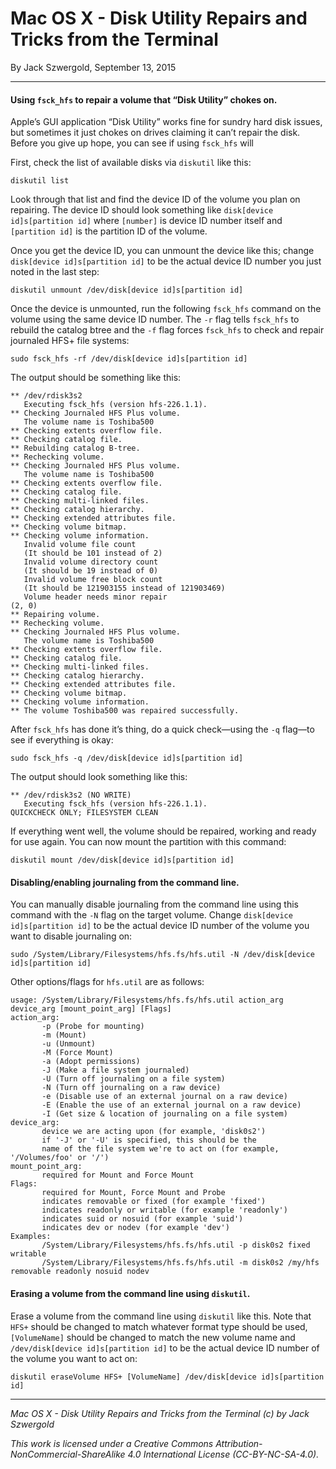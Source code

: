 # Mac OS X - Disk Utility Repairs and Tricks from the Terminal

By Jack Szwergold, September 13, 2015

***

#### Using `fsck_hfs` to repair a volume that “Disk Utility” chokes on.

Apple’s GUI application “Disk Utility” works fine for sundry hard disk issues, but sometimes it just chokes on drives claiming it can’t repair the disk. Before you give up hope, you can see if using `fsck_hfs` will

First, check the list of available disks via `diskutil` like this:

    diskutil list

Look through that list and find the device ID of the volume you plan on repairing. The device ID should look something like `disk[device id]s[partition id]` where `[number]` is device ID number itself and `[partition id]` is the partition ID of the volume.

Once you get the device ID, you can unmount the device like this; change `disk[device id]s[partition id]` to be the actual device ID number you just noted in the last step:

    diskutil unmount /dev/disk[device id]s[partition id]

Once the device is unmounted, run the following `fsck_hfs` command on the volume using the same device ID number. The `-r` flag tells `fsck_hfs` to rebuild the catalog btree and the `-f` flag forces `fsck_hfs` to check and repair journaled HFS+ file systems:

    sudo fsck_hfs -rf /dev/disk[device id]s[partition id]

The output should be something like this:

	** /dev/rdisk3s2
	   Executing fsck_hfs (version hfs-226.1.1).
	** Checking Journaled HFS Plus volume.
	   The volume name is Toshiba500
	** Checking extents overflow file.
	** Checking catalog file.
	** Rebuilding catalog B-tree.
	** Rechecking volume.
	** Checking Journaled HFS Plus volume.
	   The volume name is Toshiba500
	** Checking extents overflow file.
	** Checking catalog file.
	** Checking multi-linked files.
	** Checking catalog hierarchy.
	** Checking extended attributes file.
	** Checking volume bitmap.
	** Checking volume information.
	   Invalid volume file count
	   (It should be 101 instead of 2)
	   Invalid volume directory count
	   (It should be 19 instead of 0)
	   Invalid volume free block count
	   (It should be 121903155 instead of 121903469)
	   Volume header needs minor repair
	(2, 0)
	** Repairing volume.
	** Rechecking volume.
	** Checking Journaled HFS Plus volume.
	   The volume name is Toshiba500
	** Checking extents overflow file.
	** Checking catalog file.
	** Checking multi-linked files.
	** Checking catalog hierarchy.
	** Checking extended attributes file.
	** Checking volume bitmap.
	** Checking volume information.
	** The volume Toshiba500 was repaired successfully.

After `fsck_hfs` has done it’s thing, do a quick check—using the `-q` flag—to see if everything is okay:

    sudo fsck_hfs -q /dev/disk[device id]s[partition id]

The output should look something like this:

	** /dev/rdisk3s2 (NO WRITE)
	   Executing fsck_hfs (version hfs-226.1.1).
	QUICKCHECK ONLY; FILESYSTEM CLEAN

If everything went well, the volume should be repaired, working and ready for use again. You can now mount the partition with this command:

    diskutil mount /dev/disk[device id]s[partition id]

#### Disabling/enabling journaling from the command line.

You can manually disable journaling from the command line using this command with the `-N` flag on the target volume. Change `disk[device id]s[partition id]` to be the actual device ID number of the volume you want to disable journaling on:

    sudo /System/Library/Filesystems/hfs.fs/hfs.util -N /dev/disk[device id]s[partition id]

Other options/flags for `hfs.util` are as follows:

	usage: /System/Library/Filesystems/hfs.fs/hfs.util action_arg device_arg [mount_point_arg] [Flags]
	action_arg:
	       -p (Probe for mounting)
	       -m (Mount)
	       -u (Unmount)
	       -M (Force Mount)
	       -a (Adopt permissions)
	       -J (Make a file system journaled)
	       -U (Turn off journaling on a file system)
	       -N (Turn off journaling on a raw device)
	       -e (Disable use of an external journal on a raw device)
	       -E (Enable the use of an external journal on a raw device)
	       -I (Get size & location of journaling on a file system)
	device_arg:
	       device we are acting upon (for example, 'disk0s2')
	       if '-J' or '-U' is specified, this should be the
	       name of the file system we're to act on (for example, '/Volumes/foo' or '/')
	mount_point_arg:
	       required for Mount and Force Mount
	Flags:
	       required for Mount, Force Mount and Probe
	       indicates removable or fixed (for example 'fixed')
	       indicates readonly or writable (for example 'readonly')
	       indicates suid or nosuid (for example 'suid')
	       indicates dev or nodev (for example 'dev')
	Examples:
	       /System/Library/Filesystems/hfs.fs/hfs.util -p disk0s2 fixed writable
	       /System/Library/Filesystems/hfs.fs/hfs.util -m disk0s2 /my/hfs removable readonly nosuid nodev

#### Erasing a volume from the command line using `diskutil`.

Erase a volume from the command line using `diskutil` like this. Note that `HFS+` should be changed to match whatever format type should be used, `[VolumeName]` should be changed to match the new volume name and `/dev/disk[device id]s[partition id]` to be the actual device ID number of the volume you want to act on:

    diskutil eraseVolume HFS+ [VolumeName] /dev/disk[device id]s[partition id]

***

*Mac OS X - Disk Utility Repairs and Tricks from the Terminal (c) by Jack Szwergold*

*This work is licensed under a Creative Commons Attribution-NonCommercial-ShareAlike 4.0 International License (CC-BY-NC-SA-4.0).*